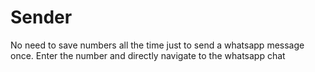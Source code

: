 # Sender
No need to save numbers all the time just to send a whatsapp message once.
Enter the number and directly navigate to the whatsapp chat
